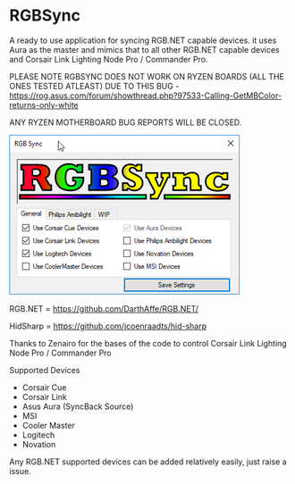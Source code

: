 # RGBSync

A ready to use application for syncing RGB.NET capable devices. it uses Aura as the master and mimics that to all other RGB.NET capable devices and Corsair Link Lighting Node Pro / Commander Pro.

PLEASE NOTE RGBSYNC DOES NOT WORK ON RYZEN BOARDS (ALL THE ONES TESTED ATLEAST) DUE TO THIS BUG - https://rog.asus.com/forum/showthread.php?97533-Calling-GetMBColor-returns-only-white

ANY RYZEN MOTHERBOARD BUG REPORTS WILL BE CLOSED.

![Screenshot](screenshot.png "Screenshot")

RGB.NET = https://github.com/DarthAffe/RGB.NET/

HidSharp = https://github.com/jcoenraadts/hid-sharp

Thanks to Zenairo for the bases of the code to control Corsair Link Lighting Node Pro / Commander Pro

Supported Devices

- Corsair Cue
- Corsair Link
- Asus Aura (SyncBack Source)
- MSI
- Cooler Master
- Logitech
- Novation

Any RGB.NET supported devices can be added relatively easily, just raise a issue.
